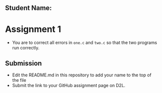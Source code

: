 ## Student Name: 

# Assignment 1

- You are to correct all errors in `one.c` and `two.c` so that the two programs run correctly.  

## Submission

- Edit the README.md in this repository to add your name to the top of the file  
- Submit the link to your GitHub assignment page on D2L. 
